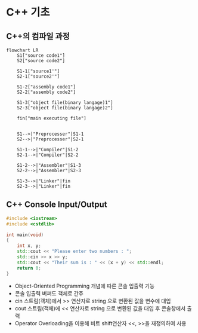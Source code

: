 # C++ 기초

## C++의 컴파일 과정

```mermaid
flowchart LR
    S1["source code1"]
    S2["source code2"]

    S1-1["source1'"]
    S2-1["source2'"]

    S1-2["assembly code1"]
    S2-2["assembly code2"]

    S1-3["object file(binary langage)1"]
    S2-3["object file(binary langage)2"]

    fin["main executing file"]


    S1-->|"Preprocesser"|S1-1
    S2-->|"Preprocesser"|S2-1

    S1-1-->|"Compiler"|S1-2
    S2-1-->|"Compiler"|S2-2

    S1-2-->|"Assembler"|S1-3
    S2-2-->|"Assembler"|S2-3

    S1-3-->|"Linker"|fin
    S2-3-->|"Linker"|fin
```

## C++ Console Input/Output

```cpp
#include <iostream>
#include <cstdlib>

int main(void)
{
    int x, y;
    std::cout << "Please enter two numbers : ";
    std::cin >> x >> y;
    std::cout << "Their sum is : " << (x + y) << std::endl;
    return 0;
}
```
* Object-Oriented Programming 개념에 따른 콘솔 입출력 기능
* 콘솔 입출력 버퍼도 객체로 간주
* cin 스트림(객체)에서 >> 연산자로 string 으로 변환된 값을 변수에 대입
* cout 스트림(객체)에 << 연산자로 string 으로 변환된 값을 대입 후 콘솔창에서 출력
* Operator Overloading을 이용해 비트 shift연산자 <<, >>을 재정의하여 사용
